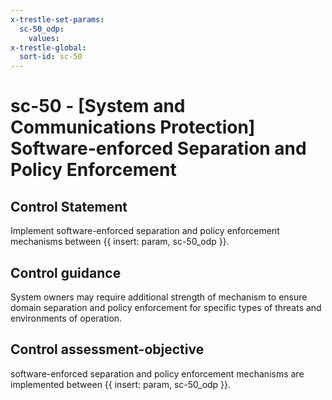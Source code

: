 ```yaml
---
x-trestle-set-params:
  sc-50_odp:
    values:
x-trestle-global:
  sort-id: sc-50
---
```


# sc-50 - \[System and Communications Protection\] Software-enforced Separation and Policy Enforcement

## Control Statement

Implement software-enforced separation and policy enforcement mechanisms between {{ insert: param, sc-50_odp }}.

## Control guidance

System owners may require additional strength of mechanism to ensure domain separation and policy enforcement for specific types of threats and environments of operation.

## Control assessment-objective

software-enforced separation and policy enforcement mechanisms are implemented between {{ insert: param, sc-50_odp }}.

